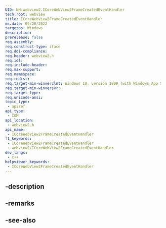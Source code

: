 ```yaml
---
UID: NN:webview2.ICoreWebView2FrameCreatedEventHandler
tech.root: webview
title: ICoreWebView2FrameCreatedEventHandler
ms.date: 09/20/2022
targetos: Windows
description: 
prerelease: false
req.assembly: 
req.construct-type: iface
req.ddi-compliance: 
req.header: webview2.h
req.idl: 
req.include-header: 
req.max-support: 
req.namespace: 
req.redist: 
req.target-min-winverclnt: Windows 10, version 1809 (with Windows App SDK 1.1 or later)
req.target-min-winversvr: 
req.target-type: 
req.unicode-ansi: 
topic_type:
 - apiref
api_type:
 - COM
api_location:
 - webview2.h
api_name:
 - ICoreWebView2FrameCreatedEventHandler
f1_keywords:
 - ICoreWebView2FrameCreatedEventHandler
 - webview2/ICoreWebView2FrameCreatedEventHandler
dev_langs:
 - c++
helpviewer_keywords:
 - ICoreWebView2FrameCreatedEventHandler
---
```


## -description

## -remarks

## -see-also

